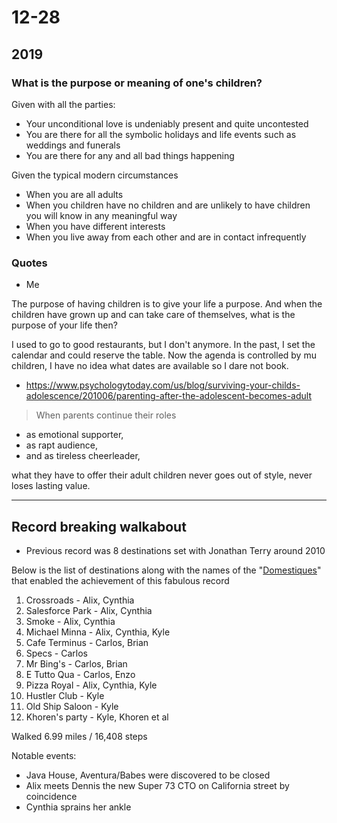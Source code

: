 <h1>12-28</h1>

<h2>2019</h2>

### What is the purpose or meaning of one's children?

Given with all the parties:

* Your unconditional love is undeniably present and quite uncontested
* You are there for all the symbolic holidays and life events such as weddings and funerals
* You are there for any and all bad things happening

Given the typical modern circumstances

* When you are all adults
* When you children have no children and are unlikely to have children you will know in any meaningful way
* When you have different interests
* When you live away from each other and are in contact infrequently

### Quotes

* Me

The purpose of having children is to give your life a purpose. And when the children have grown up and can take care of themselves, what is the purpose of your life then?

I used to go to good restaurants, but I don't anymore. In the past, I set the calendar and could reserve the table. Now the agenda is controlled by mu children, I have no idea what dates are available so I dare not book.

* https://www.psychologytoday.com/us/blog/surviving-your-childs-adolescence/201006/parenting-after-the-adolescent-becomes-adult

> When parents continue their roles 
* as emotional supporter, 
* as rapt audience, 
* and as tireless cheerleader, 

what they have to offer their adult children never goes out of style, never loses lasting value.

***
## Record breaking walkabout

- Previous record was 8 destinations set with Jonathan Terry around 2010

Below is the list of destinations along with the names of the "[Domestiques]( https://en.wikipedia.org/wiki/Domestique)" that enabled the achievement of this fabulous record

1. Crossroads - Alix, Cynthia
2. Salesforce Park - Alix, Cynthia
3. Smoke - Alix, Cynthia
4. Michael Minna -  Alix, Cynthia, Kyle
5. Cafe Terminus -  Carlos, Brian
6. Specs - Carlos
7. Mr Bing's - Carlos, Brian
8. E Tutto Qua - Carlos, Enzo
9. Pizza Royal - Alix, Cynthia, Kyle
10. Hustler Club - Kyle
11. Old Ship Saloon - Kyle
12. Khoren's party - Kyle, Khoren et al

Walked 6.99 miles / 16,408 steps

Notable events: 

* Java House, Aventura/Babes were discovered to be closed
* Alix meets Dennis the new Super 73 CTO on California street by coincidence
* Cynthia sprains her ankle
